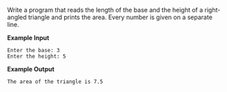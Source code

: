 
Write a program that reads the length of the base and the height of a right-angled triangle and prints the area. Every number is given on a separate line.

**Example Input**
```text
Enter the base: 3
Enter the height: 5
```

**Example Output**
```text
The area of the triangle is 7.5
```